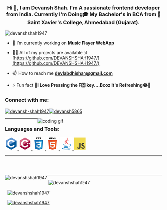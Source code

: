 <h3 align="center">Hi 👋, I am Devansh Shah. I'm A passionate frontend developer from India. Currently I'm Doing🎓 My Bachelor's in BCA from 🏫 Saint Xavier's College, Ahmedabad (Gujarat).</h3>

<p align="left"> <img src="https://komarev.com/ghpvc/?username=devanshshah1947&label=Profile%20views&color=0e75b6&style=flat" alt="devanshshah1947" /> </p>



- 🔭 I’m currently working on **Music Player WebApp**

- 👨‍💻 All of my projects are available at [https://github.com/DEVANSHSHAH1947/](https://github.com/DEVANSHSHAH1947/)

- 📫 How to reach me **devlabdhishah@gmail.com**

- ⚡ Fun fact **💖I Love Pressing the F5️⃣ key....Bcoz It's Refreshing😂🙌**

<h3 align="left">Connect with me:</h3>
<p align="left">
<a href="https://codepen.io/devansh-shah1947" target="blank"><img align="center" src="https://raw.githubusercontent.com/rahuldkjain/github-profile-readme-generator/master/src/images/icons/Social/codepen.svg" alt="devansh-shah1947" height="30" width="40" /></a><a href="https://instagram.com/devansh5865" target="blank"><img align="center" src="https://raw.githubusercontent.com/rahuldkjain/github-profile-readme-generator/master/src/images/icons/Social/instagram.svg" alt="devansh5865" height="30" width="40" /></a></p>

<img align="right" alt="coding gif" width="400" border-radius="20px" src="https://i.pinimg.com/originals/54/e3/7d/54e37d8074ebcde1d96c77d7b2a7f310.gif">

<hr>
<h3 align="left">Languages and Tools:</h3>
<p align="left"> <a href="https://www.cprogramming.com/" target="_blank" rel="noreferrer"> <img src="https://raw.githubusercontent.com/devicons/devicon/master/icons/c/c-original.svg" alt="c" width="40" height="40"/> </a> <a href="https://www.w3schools.com/cpp/" target="_blank" rel="noreferrer"> <img src="https://raw.githubusercontent.com/devicons/devicon/master/icons/cplusplus/cplusplus-original.svg" alt="cplusplus" width="40" height="40"/> </a> <a href="https://www.w3schools.com/css/" target="_blank" rel="noreferrer"> <img src="https://raw.githubusercontent.com/devicons/devicon/master/icons/css3/css3-original-wordmark.svg" alt="css3" width="40" height="40"/> </a> <a href="https://www.w3.org/html/" target="_blank" rel="noreferrer"> <img src="https://raw.githubusercontent.com/devicons/devicon/master/icons/html5/html5-original-wordmark.svg" alt="html5" width="40" height="40"/> </a> <a href="https://www.java.com" target="_blank" rel="noreferrer"> <img src="https://raw.githubusercontent.com/devicons/devicon/master/icons/java/java-original.svg" alt="java" width="40" height="40"/> </a> <a href="https://developer.mozilla.org/en-US/docs/Web/JavaScript" target="_blank" rel="noreferrer"> <img src="https://raw.githubusercontent.com/devicons/devicon/master/icons/javascript/javascript-original.svg" alt="javascript" width="40" height="40"/> </a> </p>
<hr>
<br><br>
<p><img align="left" src="https://github-readme-stats.vercel.app/api/top-langs?username=devanshshah1947&show_icons=true&locale=en&layout=compact" alt="devanshshah1947" /></p>
<hr>
<p>&nbsp;<img align="center" src="https://github-readme-stats.vercel.app/api?username=devanshshah1947&show_icons=true&locale=en" alt="devanshshah1947" /></p>

<p>&nbsp;&nbsp;<img align="center" src="https://github-readme-streak-stats.herokuapp.com/?user=devanshshah1947&" alt="devanshshah1947" /></p>
<p align="left"> &nbsp;&nbsp;<a href="https://github.com/ryo-ma/github-profile-trophy"><img src="https://github-profile-trophy.vercel.app/?username=devanshshah1947" alt="devanshshah1947" /></a> </p>
